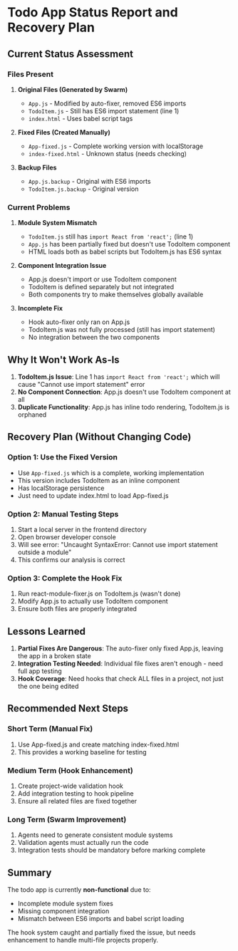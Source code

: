 # Todo App Status Report and Recovery Plan

## Current Status Assessment

### Files Present
1. **Original Files (Generated by Swarm)**
   - `App.js` - Modified by auto-fixer, removed ES6 imports
   - `TodoItem.js` - Still has ES6 import statement (line 1)
   - `index.html` - Uses babel script tags

2. **Fixed Files (Created Manually)**
   - `App-fixed.js` - Complete working version with localStorage
   - `index-fixed.html` - Unknown status (needs checking)

3. **Backup Files**
   - `App.js.backup` - Original with ES6 imports
   - `TodoItem.js.backup` - Original version

### Current Problems

1. **Module System Mismatch**
   - `TodoItem.js` still has `import React from 'react';` (line 1)
   - `App.js` has been partially fixed but doesn't use TodoItem component
   - HTML loads both as babel scripts but TodoItem.js has ES6 syntax

2. **Component Integration Issue**
   - App.js doesn't import or use TodoItem component
   - TodoItem is defined separately but not integrated
   - Both components try to make themselves globally available

3. **Incomplete Fix**
   - Hook auto-fixer only ran on App.js
   - TodoItem.js was not fully processed (still has import statement)
   - No integration between the two components

## Why It Won't Work As-Is

1. **TodoItem.js Issue**: Line 1 has `import React from 'react';` which will cause "Cannot use import statement" error
2. **No Component Connection**: App.js doesn't use TodoItem component at all
3. **Duplicate Functionality**: App.js has inline todo rendering, TodoItem.js is orphaned

## Recovery Plan (Without Changing Code)

### Option 1: Use the Fixed Version
- Use `App-fixed.js` which is a complete, working implementation
- This version includes TodoItem as an inline component
- Has localStorage persistence
- Just need to update index.html to load App-fixed.js

### Option 2: Manual Testing Steps
1. Start a local server in the frontend directory
2. Open browser developer console
3. Will see error: "Uncaught SyntaxError: Cannot use import statement outside a module"
4. This confirms our analysis is correct

### Option 3: Complete the Hook Fix
1. Run react-module-fixer.js on TodoItem.js (wasn't done)
2. Modify App.js to actually use TodoItem component
3. Ensure both files are properly integrated

## Lessons Learned

1. **Partial Fixes Are Dangerous**: The auto-fixer only fixed App.js, leaving the app in a broken state
2. **Integration Testing Needed**: Individual file fixes aren't enough - need full app testing
3. **Hook Coverage**: Need hooks that check ALL files in a project, not just the one being edited

## Recommended Next Steps

### Short Term (Manual Fix)
1. Use App-fixed.js and create matching index-fixed.html
2. This provides a working baseline for testing

### Medium Term (Hook Enhancement)
1. Create project-wide validation hook
2. Add integration testing to hook pipeline
3. Ensure all related files are fixed together

### Long Term (Swarm Improvement)
1. Agents need to generate consistent module systems
2. Validation agents must actually run the code
3. Integration tests should be mandatory before marking complete

## Summary
The todo app is currently **non-functional** due to:
- Incomplete module system fixes
- Missing component integration
- Mismatch between ES6 imports and babel script loading

The hook system caught and partially fixed the issue, but needs enhancement to handle multi-file projects properly.